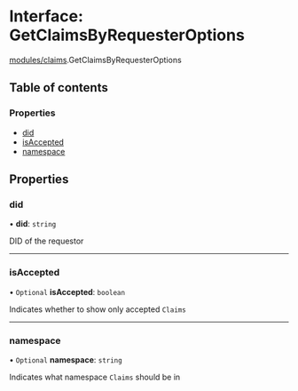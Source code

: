 # Interface: GetClaimsByRequesterOptions

[modules/claims](../modules/modules_claims.md).GetClaimsByRequesterOptions

## Table of contents

### Properties

- [did](modules_claims.GetClaimsByRequesterOptions.md#did)
- [isAccepted](modules_claims.GetClaimsByRequesterOptions.md#isaccepted)
- [namespace](modules_claims.GetClaimsByRequesterOptions.md#namespace)

## Properties

### did

• **did**: `string`

DID of the requestor

___

### isAccepted

• `Optional` **isAccepted**: `boolean`

Indicates whether to show only accepted `Claims`

___

### namespace

• `Optional` **namespace**: `string`

Indicates what namespace `Claims` should be in
